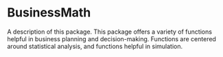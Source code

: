 # BusinessMath

A description of this package.
This package offers a variety of functions helpful in business planning and decision-making. Functions are centered around statistical analysis, and functions helpful in simulation.
